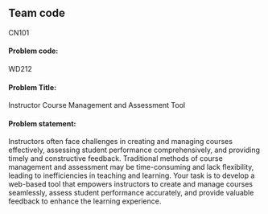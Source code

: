 ## Team code

CN101


#### Problem code:

WD212

#### Problem Title:

Instructor Course Management and Assessment Tool

#### Problem statement:

Instructors often face challenges in creating and managing courses effectively, assessing student performance comprehensively, and providing timely and constructive feedback. Traditional methods of course management and assessment may be time-consuming and lack flexibility, leading to inefficiencies in teaching and learning. Your task is to develop a web-based tool that empowers instructors to create and manage courses seamlessly, assess student performance accurately, and provide valuable feedback to enhance the learning experience.